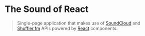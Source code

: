 # The Sound of React 

> Single-page application that makes use of [SoundCloud](https://developers.soundcloud.com) and [Shuffler.fm](http://developers.shuffler.fm) APIs powered by [React](http://facebook.github.io/react) components.
